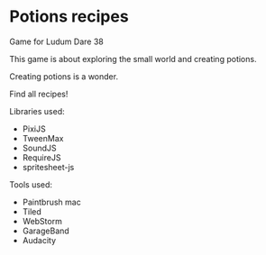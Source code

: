 Potions recipes
===============

Game for Ludum Dare 38

This game is about exploring the small world and creating potions.

Creating potions is a wonder.

Find all recipes!

Libraries used:
* PixiJS
* TweenMax
* SoundJS
* RequireJS
* spritesheet-js

Tools used:
* Paintbrush mac
* Tiled
* WebStorm
* GarageBand
* Audacity
